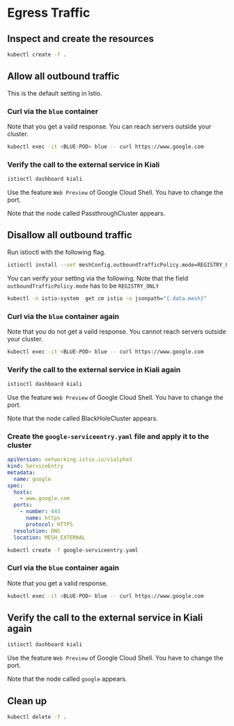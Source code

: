 # Egress Traffic

## Inspect and create the resources

```bash
kubectl create -f .
```

## Allow all outbound traffic

This is the default setting in Istio.

### Curl via the `blue` container

Note that you get a vaild response. You can reach servers outside your cluster.

```bash
kubectl exec -it <BLUE-POD> blue -- curl https://www.google.com
```

### Verify the call to the external service in Kiali

```bash
istioctl dashboard kiali
```

Use the feature `Web Preview` of Google Cloud Shell. You have to change the port.

Note that the node called PassthroughCluster appears.

## Disallow all outbound traffic

Run istioctl with the following flag.

```bash
istioctl install --set meshConfig.outboundTrafficPolicy.mode=REGISTRY_ONLY
```

You can verify your setting via the following. Note that the field `outboundTrafficPolicy.mode` has to be `REGISTRY_ONLY`

```bash
kubectl -n istio-system  get cm istio -o jsonpath="{.data.mesh}"
```

### Curl via the `blue` container again

Note that you do not get a vaild response. You cannot reach servers outside your cluster.

```bash
kubectl exec -it <BLUE-POD> blue -- curl https://www.google.com
```

### Verify the call to the external service in Kiali again

```bash
istioctl dashboard kiali
```

Use the feature `Web Preview` of Google Cloud Shell. You have to change the port.

Note that the node called BlackHoleCluster appears.

### Create the `google-serviceentry.yaml` file and apply it to the cluster

```yaml
apiVersion: networking.istio.io/v1alpha3
kind: ServiceEntry
metadata:
  name: google
spec:
  hosts:
    - www.google.com
  ports:
    - number: 443
      name: https
      protocol: HTTPS
  resolution: DNS
  location: MESH_EXTERNAL
```

```bash
kubectl create -f google-serviceentry.yaml
```

### Curl via the `blue` container again

Note that you get a valid response.

```bash
kubectl exec -it <BLUE-POD> blue -- curl https://www.google.com
```

## Verify the call to the external service in Kiali again

```bash
istioctl dashboard kiali
```

Use the feature `Web Preview` of Google Cloud Shell. You have to change the port.

Note that the node called `google` appears.

## Clean up

```bash
kubectl delete -f .
```

